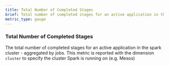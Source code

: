 ```yaml
---
title: Total Number of Completed Stages
brief: Total number of completed stages for an active application in the spark cluster
metric_type: gauge
---
```

### Total Number of Completed Stages
The total number of completed stages for an active application in the spark cluster - aggregated by jobs. This metric is reported with the dimension `cluster` to specify the cluster Spark is running on (e.g. Mesos)
